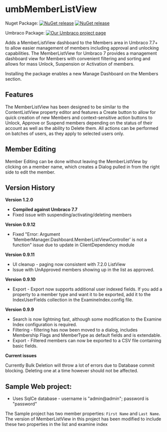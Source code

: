 # umbMemberListView

Nuget Package: 
[![NuGet release](https://img.shields.io/nuget/v/MemberListView.svg)](https://www.nuget.org/packages/MemberListView/)
[![NuGet release](https://img.shields.io/nuget/dt/MemberListView.svg)](https://www.nuget.org/packages/MemberListView/)

Umbraco Package:
[![Our Umbraco project page](https://img.shields.io/badge/our-umbraco-orange.svg)](https://our.umbraco.org/projects/backoffice-extensions/memberlistview-for-umbraco-7) 

Adds a MemberListView dashboard to the Members area in Umbraco 7.7+ to allow easier management of members including approval and unlocking capabilities.
The MemberListView for Umbraco 7 provides a management dashboard view for Members with convenient filtering and sorting and allows for mass Unlock, Suspension or Activation of members.

Installing the package enables a new Manage Dashboard on the Members section.

## Features

The MemberListView has been designed to be similar to the ContentListView property editor and features a Create button to allow for quick creation of new Members and context-sensitive action buttons to Unlock, Approve or Suspend members depending on the status of their account as well as the ability to Delete them.  All actions can be performed on batches of users, as they apply to selected users only.

## Member Editing

Member Editing can be done without leaving the MemberListView by clicking on a member name, which creates a Dialog pulled in from the right side to edit the member.

## Version History

**Version 1.2.0**

* **Compiled against Umbraco 7.7**
* Fixed issue with suspending/activating/deleting members

**Version 0.9.12**

* Fixed "Error: Argument 'MemberManager.Dashboard.MemberListViewController' is not a function" issue due to update in ClientDependency module

**Version 0.9.11**

* UI cleanup - paging now consistent with 7.2.0 ListView
* Issue with UnApproved members showing up in the list as approved.

**Version 0.9.10**

* Export - Export now supports additional user indexed fields. If you add a property to a member type and want it to be exported, add it to the IndexUserFields collection in the ExamineIndex.config file.

**Version 0.9.9**

* Search is now lightning fast, although some modification to the Examine Index configuration is required. 
* Filtering - filtering has now been moved to a dialog, includes Membership Flags and MemberType as default fields and is extendable.
* Export - Filtered members can now be exported to a CSV file containing basic fields. 

**Current issues**

Currently Bulk Deletion will throw a lot of errors due to Database commit blocking.  Deleting one at a time however should not be affected.


## Sample Web project:

  * Uses SqlCe database - username is "admin@admin"; password is "password"
  
The Sample project has two member properties: `First Name` and `Last Name`.
The version of MemberListView in this project has been modified to include these two properties in the list and examine index
